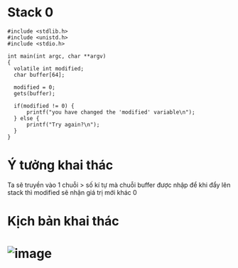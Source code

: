 # Stack 0

```
#include <stdlib.h>
#include <unistd.h>
#include <stdio.h>

int main(int argc, char **argv)
{
  volatile int modified;
  char buffer[64];

  modified = 0;
  gets(buffer);

  if(modified != 0) {
      printf("you have changed the 'modified' variable\n");
  } else {
      printf("Try again?\n");
  }
}
```

# Ý tưởng khai thác
Ta sẽ truyền vào 1 chuỗi > số kí tự mà chuỗi buffer được nhập để khi đẩy lên stack thì modified sẽ nhận giá trị mới khác 0

# Kịch bản khai thác

# ![image](https://user-images.githubusercontent.com/91616280/188239062-965d13b3-8029-4d0d-afbc-de8677dc4593.png)
